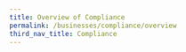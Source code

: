 ```yaml
---
title: Overview of Compliance
permalink: /businesses/compliance/overview
third_nav_title: Compliance
---
```

